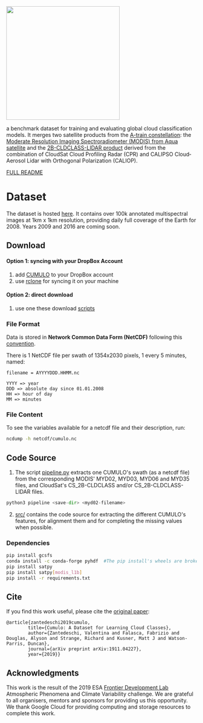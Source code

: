 <img src="https://github.com/FrontierDevelopmentLab/CUMULO/blob/master/docs/images/cumulo.png" width="300">

a benchmark dataset for training and evaluating global cloud classification models. 
It merges two satellite products from the [A-train constellation](https://atrain.nasa.gov/): 
the [Moderate Resolution Imaging Spectroradiometer (MODIS) from Aqua satellite](https://modis.gsfc.nasa.gov/about/) and the [2B-CLDCLASS-LIDAR product](http://www.cloudsat.cira.colostate.edu/data-products/level-2b/2b-cldclass-lidar) derived from the combination of CloudSat Cloud Profiling Radar (CPR) and CALIPSO Cloud‐Aerosol Lidar with Orthogonal Polarization (CALIOP).

[FULL README](https://www.dropbox.com/sh/6gca7f0mb3b0ikz/AAAeTWF21WGZ7-y9MpSiL9P3a/CUMULO?dl=0&preview=README.pdf&subfolder_nav_tracking=1)

# Dataset

The dataset is hosted [here](https://www.dropbox.com/sh/6gca7f0mb3b0ikz/AADq2lk4u7k961Qa31FwIDEpa?dl=0).
It contains over 100k annotated multispectral images at 1km x 1km resolution, providing daily full coverage of the Earth for 2008. Years 2009 and 2016 are coming soon.

## Download

#### Option 1: syncing with your DropBox Account
1. add [CUMULO](https://www.dropbox.com/sh/6gca7f0mb3b0ikz/AADq2lk4u7k961Qa31FwIDEpa?dl=0) to your DropBox account
2. use [rclone](https://rclone.org/dropbox/) for syncing it on your machine

#### Option 2: direct download
1. use one these download [scripts](https://www.dropbox.com/sh/6gca7f0mb3b0ikz/AACJu8tYZpREqL704LZ2XVQ9a/CUMULO/download-scripts?dl=0&subfolder_nav_tracking=1)

### File Format

Data is stored in **Network Common Data Form (NetCDF)** following this [convention](http://cfconventions.org/Data/cf-conventions/cf-conventions-1.7/cf-conventions.html).

There is 1 NetCDF file per swath of 1354x2030 pixels, 1 every 5 minutes, named:

```
filename = AYYYYDDD.HHMM.nc

YYYY => year
DDD => absolute day since 01.01.2008 
HH => hour of day
MM => minutes    
```

### File Content

To see the variables available for a netcdf file and their description, run: 

```bash
ncdump -h netcdf/cumulo.nc
```

## Code Source

1. The script [pipeline.py](pipeline.py) extracts one CUMULO's swath (as a netcdf file) from the corresponding MODIS' MYD02, MYD03, MYD06 and MYD35 files, and CloudSat's CS_2B-CLDCLASS and/or CS_2B-CLDCLASS-LIDAR files.

```python
python3 pipeline <save-dir> <myd02-filename>
```

2. [src/](src/) contains the code source for extracting the different CUMULO's features, for alignment them and for completing the missing values when possible.

### Dependencies

```bash
pip install gcsfs
conda install -c conda-forge pyhdf  #The pip install's wheels are broken at time of writing
pip install satpy
pip install satpy[modis_l1b]
pip install -r requirements.txt
```

## Cite
If you find this work useful, please cite the [original paper](https://arxiv.org/abs/1911.04227):

```
@article{zantedeschi2019cumulo,
        title={Cumulo: A Dataset for Learning Cloud Classes},
        author={Zantedeschi, Valentina and Falasca, Fabrizio and Douglas, Alyson and Strange, Richard and Kusner, Matt J and Watson-Parris, Duncan},
        journal={arXiv preprint arXiv:1911.04227},
        year={2019}}
```

## Acknowledgments

This work is the result of the 2019 ESA [Frontier Development Lab](https://fdleurope.org/) Atmospheric Phenomena and Climate Variability challenge. 
We are grateful to all organisers, mentors and sponsors for providing us this opportunity. We thank Google Cloud for providing computing and storage resources to complete this work.